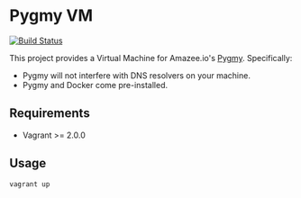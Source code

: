 # Pygmy VM

[![Build Status](https://travis-ci.org/bartfeenstra/pygmy-vm.svg?branch=master)](https://travis-ci.org/bartfeenstra/pygmy-vm)

This project provides a Virtual Machine for Amazee.io's
[Pygmy](https://docs.amazee.io/local_docker_development/pygmy.html). Specifically:
- Pygmy will not interfere with DNS resolvers on your machine.
- Pygmy and Docker come pre-installed.

## Requirements
- Vagrant >= 2.0.0

## Usage
`vagrant up`